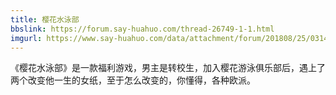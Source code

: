 ```yaml
---
title: 樱花水泳部
bbslink: https://forum.say-huahuo.com/thread-26749-1-1.html
imgurl: https://www.say-huahuo.com/data/attachment/forum/201808/25/031438i7ypawpsvu7wuvh7.jpg
---
```


《樱花水泳部》是一款福利游戏，男主是转校生，加入樱花游泳俱乐部后，遇上了两个改变他一生的女纸，至于怎么改变的，你懂得，各种欧派。<!--more-->

